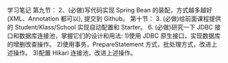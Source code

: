 学习笔记
第九节：
    2、(必做)写代码实现 Spring Bean 的装配，方式越多越好(XML、Annotation 都可以), 提交到 Github。
第十节：
    3. (必做)给前面课程提供的 Student/Klass/School 实现自动配置和 Starter。
    6. (必做)研究一下 JDBC 接口和数据库连接池，掌握它们的设计和用法:
       1)使用 JDBC 原生接口，实现数据库的增删改查操作。 
       2)使用事务，PrepareStatement 方式，批处理方式，改进上述操作。 
       3)配置 Hikari 连接池，改进上述操作。
